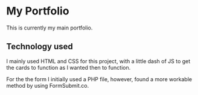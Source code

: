 # My Portfolio

This is currently my main portfolio.

## Technology used

I mainly used HTML and CSS for this project, with a little dash of JS to get the cards to function as I wanted then to function.

For the the form I initially used a PHP file, however, found a more workable method by using FormSubmit.co.
